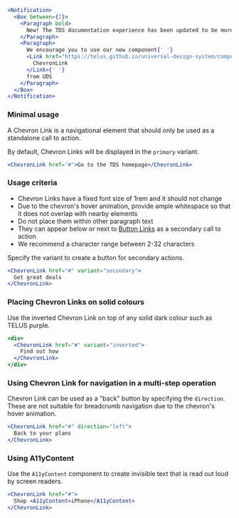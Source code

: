 ```jsx noeditor
<Notification>
  <Box between={2}>
    <Paragraph bold>
      New! The TDS documentation experience has been updated to be more performant!
    </Paragraph>
    <Paragraph>
      We encourage you to use our new component{' '}
      <Link href="https://telus.github.io/universal-design-system/components/allium/web/chevron-link">
        ChevronLink
      </Link>{' '}
      from UDS
    </Paragraph>
  </Box>
</Notification>
```

### Minimal usage

A Chevron Link is a navigational element that should only be used as a standalone call to action.

By default, Chevron Links will be displayed in the `primary` variant.

```jsx
<ChevronLink href="#">Go to the TDS homepage</ChevronLink>
```

### Usage criteria

- Chevron Links have a fixed font size of 1rem and it should not change
- Due to the chevron's hover animation, provide ample whitespace so that it does not overlap with nearby elements
- Do not place them within other paragraph text
- They can appear below or next to [Button Links](#/Links?id=linkbutton) as a secondary call to action
- We recommend a character range between 2-32 characters

Specify the variant to create a button for secondary actions.

```jsx
<ChevronLink href="#" variant="secondary">
  Get great deals
</ChevronLink>
```

### Placing Chevron Links on solid colours

Use the inverted Chevron Link on top of any solid dark colour such as TELUS purple.

```jsx { "props": { "className": "docs_purple-block" } }
<div>
  <ChevronLink href="#" variant="inverted">
    Find out how
  </ChevronLink>
</div>
```

### Using Chevron Link for navigation in a multi-step operation

Chevron Link can be used as a "back" button by specifying the `direction`. These are not suitable for breadcrumb navigation due to the chevron's hover animation.

```jsx
<ChevronLink href="#" direction="left">
  Back to your plans
</ChevronLink>
```

### Using A11yContent

Use the `A11yContent` component to create invisible text that is read out loud by screen readers.

```jsx
<ChevronLink href="#">
  Shop <A11yContent>iPhone</A11yContent>
</ChevronLink>
```

